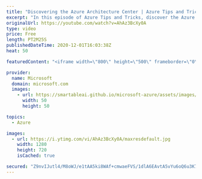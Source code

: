 ```yaml
---
title: "Discovering the Azure Architecture Center | Azure Tips and Tricks"
excerpt: "In this episode of Azure Tips and Tricks, discover the Azure Architecture Center which is full of useful knowledge and resources.   For more tips and tricks, visit: https://aka.ms/azuretipsandtricks    Get started with 12 months of free services and $200 USD in credit. Create your free account today"
originalUrl: https://youtube.com/watch?v=AhAz3BcXy0A
type: video
price: Free
length: PT2M25S
publishedDateTime: 2020-12-01T16:03:38Z
heat: 50

featuredContent: "<iframe width=\"800\" height=\"500\" frameborder=\"0\" src=\"https://www.youtube.com/embed/AhAz3BcXy0A\" allow=\"accelerometer; autoplay; encrypted-media; gyroscope; picture-in-picture\" allowfullscreen></iframe>"

provider:
  name: Microsoft
  domain: microsoft.com
  images:
    - url: https://smartableai.github.io/microsoft-azure/assets/images/organizations/microsoft.com-50x50.jpg
      width: 50
      height: 50

topics:
  - Azure

images:
  - url: https://i.ytimg.com/vi/AhAz3BcXy0A/maxresdefault.jpg
    width: 1280
    height: 720
    isCached: true

secured: "Z9nvIJutl4/M8oWJ/e1tAA5ki8WAf+cmwaeFVS/1dlA6EAvtA5vYu6oQ6u3K7iODntwChU+cmZGyffy+mWGzqRrqRiya5+7eHS7I0WjKM11rsFQM4T0fEBRn11ZaV4SF1y217zaZjVEc0QUp2zj28E1objJx2keIci/pySoC8/9oPkaGzt3OoROhA3IzAKwmNZc+KSK3lZsbczJXvWztLBwdTiBCF8cNwTiTWlZ021o8+ahWd2bK/kivbKoGzAahKWTWkQsslQRe9owtyGn3CG/CMzAAj/BF2g8SXcQsrUhYekppodjkUlV+hbF0NaBHAwe9yewZkPRdzIynf9AdksFe6dnF4dtab+/2SHWQRS42Rszt2KlAAC2bikxyJTg0nM2WmMOcloC3Kx7wH+ONNt3aQAUqX8gP2qlsyiyHcuc=;n+YYLw/69kr3B1NuHVTBhg=="
---
```


